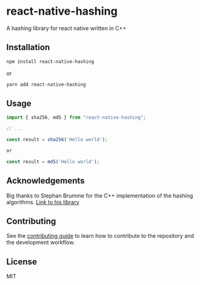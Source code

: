 # react-native-hashing

A hashing library for react native written in C++

## Installation

```sh
npm install react-native-hashing
```

or

```sh
yarn add react-native-hashing
```

## Usage

```js
import { sha256, md5 } from "react-native-hashing";

// ...

const result = sha256('Hello world');

or

const result = md5('Hello world');
```

## Acknowledgements

Big thanks to Stephan Brumme for the C++ implementation of the hashing algorithms. [Link to his library](https://github.com/stbrumme/hash-library)

## Contributing

See the [contributing guide](CONTRIBUTING.md) to learn how to contribute to the repository and the development workflow.

## License

MIT
